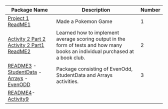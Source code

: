 | Package Name | Description | Number|
| ------------ |-------------|-------|          
|      [Project 1 ](https://github.com/Coontm/CoonTreyCS121/blob/main/proj1hop.java)  [ReadME1](https://github.com/Coontm/CoonTreyCS121/blob/main/Package%201%20README.md)  |   Made a Pokemon Game          |      1 |
|  [Activity 2 Part 2](https://github.com/Coontm/CoonTreyCS121/blob/main/Activity2P2.java) [Activity 2 Part1](https://github.com/Coontm/CoonTreyCS121/blob/main/Activity2P1.java) [ReadME2](https://github.com/Coontm/CoonTreyCS121/blob/main/Package%201%20README.md)           |  Learned how to implement average scoring output in the form of tests and how many books an individual purchased at a book club.           | 2      | 
| [README3](https://github.com/Coontm/CoonTreyCS121/blob/main/3README.md) - [StudentData](https://github.com/Coontm/CoonTreyCS121/blob/main/StudentData.java)   - [Arrays](https://github.com/Coontm/CoonTreyCS121/blob/main/arrays.java) - [EvenODD](https://github.com/Coontm/CoonTreyCS121/blob/main/evenodd.java)      | Package consisting of EvenOdd, StudentData and Arrays activities.|   3    |
| [README4](https://github.com/Coontm/CoonTreyCS121/blob/main/4thREADME.md%20)-[Activity9](https://github.com/Coontm/CoonTreyCS121/blob/main/act9.java) |
